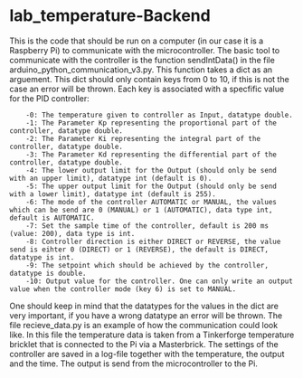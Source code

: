 # lab_temperature-Backend
This is the code that should be run on a computer (in our case it is a Raspberry Pi) to communicate with the microcontroller. The basic tool to communicate with the controller is the function sendIntData() in the file arduino_python_communication_v3.py. This function takes a dict as an arguement. This dict should only contain keys from 0 to 10, if this is not the case an error will be thrown. Each key is associated with a specfific value for the PID controller:
	
		-0: The temperature given to controller as Input, datatype double.
		-1: The Parameter Kp representing the proportional part of the controller, datatype double.
		-2: The Parameter Ki representing the integral part of the controller, datatype double.
		-3: The Parameter Kd representing the differential part of the controller, datatype double.
		-4: The lower output limit for the Output (should only be send with an upper limit), datatype int (default is 0). 
		-5: The upper output limit for the Output (should only be send with a lower limit), datatype int (default is 255).
		-6: The mode of the controller AUTOMATIC or MANUAL, the values which can be send are 0 (MANUAL) or 1 (AUTOMATIC), data type int, default is AUTOMATIC.
		-7: Set the sample time of the controller, default is 200 ms (value: 200), data type is int.
		-8: Controller direction is either DIRECT or REVERSE, the value send is eihter 0 (DIRECT) or 1 (REVERSE), the default is DIRECT, datatype is int.
		-9: The setpoint which should be achieved by the controller, datatype is double.
		-10: Output value for the controller. One can only write an output value when the controller mode (key 6) is set to MANUAL.

One should keep in mind that the datatypes for the values in the dict are very important, if you have a wrong datatype an error will be thrown.
The file recieve_data.py is an example of how the communication could look like. In this file the temperature data is taken from a Tinkerforge temperature bricklet that is connected to the Pi via a Masterbrick. The settings of the controller are saved in a log-file together with the temperature, the output and the time. The output is send from the microcontroller to the Pi.